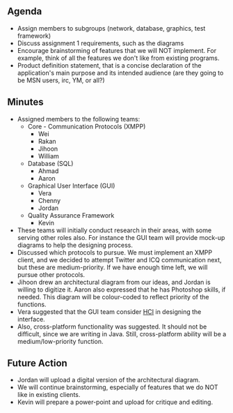 ## Agenda ##
  * Assign members to subgroups (network, database, graphics, test framework)
  * Discuss assignment 1 requirements, such as the diagrams
  * Encourage brainstorming of features that we will NOT implement. For example, think of all the features we don't like from existing programs.
  * Product definition statement, that is a concise declaration of the application's main purpose and its intended audience (are they going to be MSN users, irc, YM, or all?)

## Minutes ##
  * Assigned members to the following teams:
    * Core - Communication Protocols (XMPP)
      * Wei
      * Rakan
      * Jihoon
      * William
    * Database (SQL)
      * Ahmad
      * Aaron
    * Graphical User Interface (GUI)
      * Vera
      * Chenny
      * Jordan
    * Quality Assurance Framework
      * Kevin
  * These teams will initially conduct research in their areas, with some serving other roles also. For instance the GUI team will provide mock-up diagrams to help the designing process.
  * Discussed which protocols to pursue. We must implement an XMPP client, and we decided to attempt Twitter and ICQ communication next, but these are medium-priority. If we have enough time left, we will pursue other protocols.
  * Jihoon drew an architectural diagram from our ideas, and Jordan is willing to digitize it. Aaron also expressed that he has Photoshop skills, if needed. This diagram will be colour-coded to reflect priority of the functions.
  * Vera suggested that the GUI team consider [HCI](http://en.wikipedia.org/wiki/Human-computer_interaction) in designing the interface.
  * Also, cross-platform functionality was suggested. It should not be difficult, since we are writing in Java. Still, cross-platform ability will be a medium/low-priority function.

## Future Action ##
  * Jordan will upload a digital version of the architectural diagram.
  * We will continue brainstorming, especially of features that we do NOT like in existing clients.
  * Kevin will prepare a power-point and upload for critique and editing.